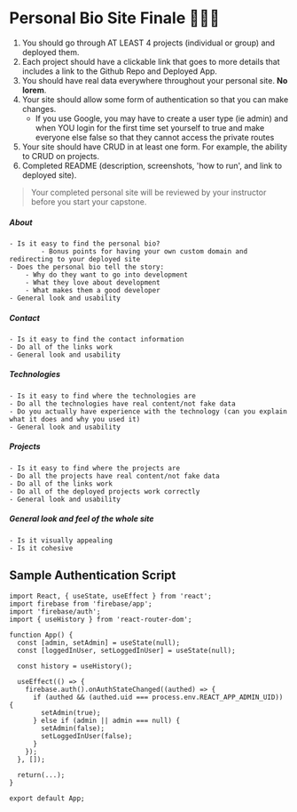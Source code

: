 # Personal Bio Site Finale 🎉🎉🎉

1. You should go through AT LEAST 4 projects (individual or group) and deployed them.
1. Each project should have a clickable link that goes to more details that includes a link to the Github Repo and Deployed App.
1. You should have real data everywhere throughout your personal site. **No lorem**.
2. Your site should allow some form of authentication so that you can make changes. 
    - If you use Google, you may have to create a user type (ie admin) and when YOU login for the first time set yourself to true and make everyone else false so that they cannot access the private routes
4. Your site should have CRUD in at least one form. For example, the ability to CRUD on projects.
5. Completed README (description, screenshots, 'how to run', and link to deployed site).

> Your completed personal site will be reviewed by your instructor before you start your capstone.

##### About
	- Is it easy to find the personal bio?
	        - Bonus points for having your own custom domain and redirecting to your deployed site
	- Does the personal bio tell the story:
		- Why do they want to go into development
		- What they love about development
		- What makes them a good developer
	- General look and usability

##### Contact
	- Is it easy to find the contact information
	- Do all of the links work
	- General look and usability

##### Technologies
	- Is it easy to find where the technologies are
	- Do all the technologies have real content/not fake data
  	- Do you actually have experience with the technology (can you explain what it does and why you used it)
	- General look and usability

##### Projects
	- Is it easy to find where the projects are
	- Do all the projects have real content/not fake data
	- Do all of the links work
	- Do all of the deployed projects work correctly
	- General look and usability

##### General look and feel of the whole site
	- Is it visually appealing
	- Is it cohesive

## Sample Authentication Script
```
import React, { useState, useEffect } from 'react';
import firebase from 'firebase/app';
import 'firebase/auth';
import { useHistory } from 'react-router-dom';

function App() {
  const [admin, setAdmin] = useState(null);
  const [loggedInUser, setLoggedInUser] = useState(null);

  const history = useHistory();

  useEffect(() => {
    firebase.auth().onAuthStateChanged((authed) => {
      if (authed && (authed.uid === process.env.REACT_APP_ADMIN_UID)) {
        setAdmin(true);
      } else if (admin || admin === null) {
        setAdmin(false);
        setLoggedInUser(false);
      }
    });
  }, []);
  
  return(...);
}

export default App;
```
